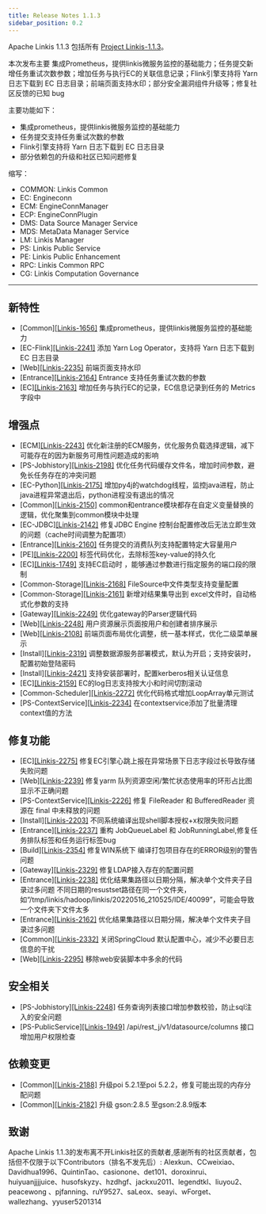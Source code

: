 ```yaml
---
title: Release Notes 1.1.3
sidebar_position: 0.2
--- 
```


Apache Linkis 1.1.3 包括所有 [Project Linkis-1.1.3](https://github.com/apache/linkis/projects/19)。


本次发布主要 集成Prometheus，提供linkis微服务监控的基础能力；任务提交新增任务重试次数参数；增加任务与执行EC的关联信息记录；Flink引擎支持将 Yarn 日志下载到 EC 日志目录；前端页面支持水印；部分安全漏洞组件升级等；修复社区反馈的已知 bug

主要功能如下：
* 集成prometheus，提供linkis微服务监控的基础能力
* 任务提交支持任务重试次数的参数
* Flink引擎支持将 Yarn 日志下载到 EC 日志目录
* 部分依赖包的升级和社区已知问题修复

缩写：
- COMMON: Linkis Common
- EC: Engineconn
- ECM: EngineConnManager
- ECP: EngineConnPlugin
- DMS: Data Source Manager Service
- MDS: MetaData Manager Service
- LM:  Linkis Manager
- PS: Linkis Public Service
- PE: Linkis Public Enhancement
- RPC: Linkis Common RPC
- CG: Linkis Computation Governance
---
## 新特性
* \[Common][[Linkis-1656]](https://github.com/apache/linkis/issues/1656)  集成prometheus，提供linkis微服务监控的基础能力
* \[EC-Flink][[Linkis-2241]](https://github.com/apache/linkis/pull/2241) 添加 Yarn Log Operator，支持将 Yarn 日志下载到 EC 日志目录
* \[Web][[Linkis-2235]](https://github.com/apache/linkis/issues/2108) 前端页面支持水印
* \[Entrance][[Linkis-2164]](https://github.com/apache/linkis/pull/2164) Entrance 支持任务重试次数的参数 
* \[EC][[Linkis-2163]](https://github.com/apache/linkis/pull/2163) 增加任务与执行EC的记录，EC信息记录到任务的 Metrics字段中

## 增强点
* \[ECM][[Linkis-2243]](https://github.com/apache/linkis/pull/2243) 优化新注册的ECM服务，优化服务负载选择逻辑，减下可能存在的因为新服务可用性问题造成的影响
* \[PS-Jobhistory][[Linkis-2198]](https://github.com/apache/linkis/pull/2198) 优化任务代码缓存文件名，增加时间参数，避免长任务存在的冲突问题
* \[EC-Python][[Linkis-2175]](https://github.com/apache/linkis/pull/2175) 增加py4j的watchdog线程，监控java进程，防止java进程异常退出后，python进程没有退出的情况
* \[Common][[Linkis-2150]](https://github.com/apache/linkis/pull/2150) common和entrance模块都存在自定义变量替换的逻辑，优化聚集到common模块中处理
* \[EC-JDBC][[Linkis-2142]](https://github.com/apache/linkis/pull/2142)  修复JDBC Engine 控制台配置修改后无法立即生效的问题（cache时间调整为配置项）
* \[Entrance][[Linkis-2160]](https://github.com/apache/linkis/pull/2160) 任务提交的消费队列支持配置特定大容量用户
* \[PE][[Linkis-2200]](https://github.com/apache/linkis/pull/2200) 标签代码优化，去除标签key-value的持久化 
* \[EC][[Linkis-1749]](https://github.com/apache/linkis/issues/1749)  支持EC启动时 ，能够通过参数进行指定服务的端口段的限制 
* \[Common-Storage][[Linkis-2168]](https://github.com/apache/linkis/pull/2168) FileSource中文件类型支持变量配置
* \[Common-Storage][[Linkis-2161]](https://github.com/apache/linkis/pull/2161) 新增对结果集导出到 excel文件时，自动格式化参数的支持
* \[Gateway][[Linkis-2249]](https://github.com/apache/linkis/pull/2249) 优化gateway的Parser逻辑代码 
* \[Web][[Linkis-2248]](https://github.com/apache/linkis/pull/2248) 用户资源展示页面按用户和创建者排序展示
* \[Web][[Linkis-2108]](https://github.com/apache/linkis/issues/2108) 前端页面布局优化调整，统一基本样式，优化二级菜单展示
* \[Install][[Linkis-2319]](https://github.com/apache/linkis/pull/2319) 调整数据源服务部署模式，默认为开启；支持安装时，配置初始登陆密码
* \[Install][[Linkis-2421]](https://github.com/apache/linkis/pull/2421) 支持安装部署时，配置kerberos相关认证信息
* \[EC][[Linkis-2159]](https://github.com/apache/linkis/pull/2159) EC的log日志支持按大小和时间切割滚动
* \[Common-Scheduler][[Linkis-2272]](https://github.com/apache/linkis/pull/2272) 优化代码格式增加LoopArray单元测试 
* \[PS-ContextService][[Linkis-2234]](https://github.com/apache/linkis/pull/2234) 在contextservice添加了批量清理context值的方法

## 修复功能
* \[EC][[Linkis-2275]](https://github.com/apache/linkis/pull/2275) 修复EC引擎心跳上报在异常场景下日志字段过长导致存储失败问题 
* \[Web][[Linkis-2239]](https://github.com/apache/linkis/pull/2239) 修复yarm 队列资源空闲/繁忙状态使用率的环形占比图显示不正确问题
* \[PS-ContextService][[Linkis-2226]](https://github.com/apache/linkis/pull/2226) 修复 FileReader 和 BufferedReader 资源在 final 中未释放的问题 
* \[Install][[Linkis-2203]](https://github.com/apache/linkis/pull/2203) 不同系统编译出现shell脚本授权+x权限失败问题
* \[Entrance][[Linkis-2237]](https://github.com/apache/linkis/pull/2237) 重构 JobQueueLabel 和 JobRunningLabel,修复任务排队标签和任务运行标签bug
* \[Build][[Linkis-2354]](https://github.com/apache/linkis/pull/2354) 修复WIN系统下 编译打包项目存在的ERROR级别的警告问题
* \[Gateway][[Linkis-2329]](https://github.com/apache/linkis/pull/2329) 修复LDAP接入存在的配置问题
* \[Entrance][[Linkis-2238]](https://github.com/apache/linkis/pull/2238) 优化结果集路径以日期分隔，解决单个文件夹子目录过多问题 不同日期的resustset路径在同一个文件夹，如“/tmp/linkis/hadoop/linkis/20220516_210525/IDE/40099”，可能会导致一个文件夹下文件太多
* \[Entrance][[Linkis-2162]](https://github.com/apache/linkis/pull/2162) 优化结果集路径以日期分隔，解决单个文件夹子目录过多问题
* \[Common][[Linkis-2332]](https://github.com/apache/linkis/pull/2332) 关闭SpringCloud 默认配置中心，减少不必要日志信息的干扰 
* \[Web][[Linkis-2295]](https://github.com/apache/linkis/pull/2295) 移除web安装脚本中多余的代码

## 安全相关
* \[PS-Jobhistory][[Linkis-2248]](https://github.com/apache/linkis/pull/2248) 任务查询列表接口增加参数校验，防止sql注入的安全问题
* \[PS-PublicService][[Linkis-1949]](https://github.com/apache/linkis/pull/2235) /api/rest_j/v1/datasource/columns 接口增加用户权限检查
## 依赖变更
* \[Common][[Linkis-2188]](https://github.com/apache/linkis/pull/2188) 升级poi 5.2.1至poi 5.2.2，修复可能出现的内存分配问题
* \[Common][[Linkis-2182]](https://github.com/apache/linkis/pull/2182) 升级 gson:2.8.5 至gson:2.8.9版本 

## 致谢
Apache Linkis 1.1.3的发布离不开Linkis社区的贡献者,感谢所有的社区贡献者，包括但不仅限于以下Contributors（排名不发先后）: Alexkun、CCweixiao、Davidhua1996、QuintinTao、casionone、det101、doroxinrui、huiyuanjjjjuice、husofskyzy、hzdhgf、jackxu2011、legendtkl、liuyou2、peacewong 、pjfanning、ruY9527、saLeox、seayi、wForget、wallezhang、yyuser5201314


